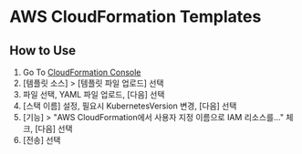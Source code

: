 # AWS CloudFormation Templates

## How to Use
1. Go To [CloudFormation Console](https://us-east-1.console.aws.amazon.com/cloudformation/home?region=us-east-1#/stacks/create)
2. [템플릿 소스] > [템플릿 파일 업로드] 선택
3. 파일 선택, YAML 파일 업로드, [다음] 선택
4. [스택 이름] 설정, 필요시 KubernetesVersion 변경, [다음] 선택
5. [기능] > "AWS CloudFormation에서 사용자 지정 이름으로 IAM 리소스를..." 체크, [다음] 선택
6. [전송] 선택